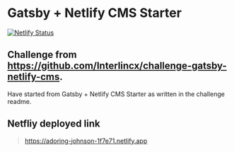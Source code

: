 # Gatsby + Netlify CMS Starter

[![Netlify Status](https://api.netlify.com/api/v1/badges/b654c94e-08a6-4b79-b443-7837581b1d8d/deploy-status)](https://app.netlify.com/sites/gatsby-starter-netlify-cms-ci/deploys)

## Challenge from https://github.com/Interlincx/challenge-gatsby-netlify-cms.
Have started from Gatsby + Netlify CMS Starter as written in the challenge readme.

## Netfliy deployed link
> https://adoring-johnson-1f7e71.netlify.app
